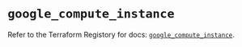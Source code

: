 # `google_compute_instance`

Refer to the Terraform Registory for docs: [`google_compute_instance`](https://registry.terraform.io/providers/hashicorp/google-beta/5.21.0/docs/resources/google_compute_instance).
